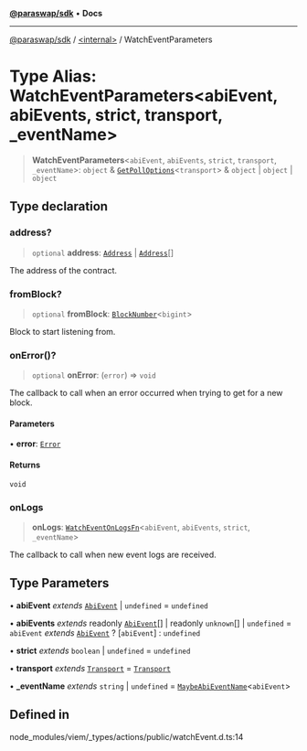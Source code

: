 [**@paraswap/sdk**](../../README.md) • **Docs**

***

[@paraswap/sdk](../../globals.md) / [\<internal\>](../README.md) / WatchEventParameters

# Type Alias: WatchEventParameters\<abiEvent, abiEvents, strict, transport, _eventName\>

> **WatchEventParameters**\<`abiEvent`, `abiEvents`, `strict`, `transport`, `_eventName`\>: `object` & [`GetPollOptions`](GetPollOptions.md)\<`transport`\> & `object` \| `object` \| `object`

## Type declaration

### address?

> `optional` **address**: [`Address`](Address.md) \| [`Address`](Address.md)[]

The address of the contract.

### fromBlock?

> `optional` **fromBlock**: [`BlockNumber`](BlockNumber.md)\<`bigint`\>

Block to start listening from.

### onError()?

> `optional` **onError**: (`error`) => `void`

The callback to call when an error occurred when trying to get for a new block.

#### Parameters

• **error**: [`Error`](../interfaces/Error.md)

#### Returns

`void`

### onLogs

> **onLogs**: [`WatchEventOnLogsFn`](WatchEventOnLogsFn.md)\<`abiEvent`, `abiEvents`, `strict`, `_eventName`\>

The callback to call when new event logs are received.

## Type Parameters

• **abiEvent** *extends* [`AbiEvent`](AbiEvent.md) \| `undefined` = `undefined`

• **abiEvents** *extends* readonly [`AbiEvent`](AbiEvent.md)[] \| readonly `unknown`[] \| `undefined` = `abiEvent` *extends* [`AbiEvent`](AbiEvent.md) ? [`abiEvent`] : `undefined`

• **strict** *extends* `boolean` \| `undefined` = `undefined`

• **transport** *extends* [`Transport`](Transport.md) = [`Transport`](Transport.md)

• **_eventName** *extends* `string` \| `undefined` = [`MaybeAbiEventName`](MaybeAbiEventName.md)\<`abiEvent`\>

## Defined in

node\_modules/viem/\_types/actions/public/watchEvent.d.ts:14
